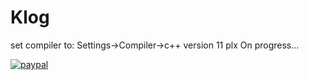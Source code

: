 # Klog

set compiler to: Settings->Compiler->c++ version 11
plx
On progress...



[![paypal](https://www.paypalobjects.com/en_US/i/btn/btn_donateCC_LG.gif)](https://www.paypal.com/donate/?hosted_button_id=LJKW8ZMVFSM9S)
